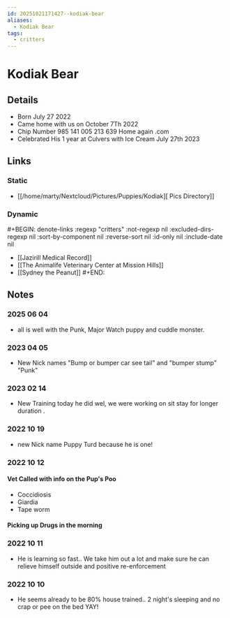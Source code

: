 ```yaml
---
id: 20251021171427--kodiak-bear
aliases:
  - Kodiak Bear
tags:
  - critters
---
```

# Kodiak Bear

## Details
+ Born July 27 2022
+ Came home with us on October 7Th 2022
+ Chip Number   985 141 005 213 639  Home again .com
+  Celebrated His 1 year at Culvers with Ice Cream  July 27th 2023

## Links
### Static
-  [[/home/marty/Nextcloud/Pictures/Puppies/Kodiak][ Pics Directory]]

### Dynamic
#+BEGIN: denote-links :regexp "critters" :not-regexp nil :excluded-dirs-regexp nil :sort-by-component nil :reverse-sort nil :id-only nil :include-date nil
- [[Jazirill Medical Record]]
- [[The Animalife Veterinary Center at Mission Hills]]
- [[Sydney the Peanut]]
#+END:

## Notes
### 2025 06 04
+ all is well with the Punk,  Major Watch puppy and cuddle monster.

### 2023 04 05
- New Nick names
  "Bump or bumper car  see tail" and "bumper stump"
  "Punk"
### 2023 02 14
+ New Training today he did wel, we were working on sit stay for longer duration .
### 2022 10 19
+ new Nick name Puppy Turd  because he is one!
### 2022 10 12
####  Vet Called with info on the Pup's Poo
- Coccidiosis
- Giardia
- Tape worm
#### Picking up Drugs in the morning

### 2022 10 11
- He is learning so fast.. We take him out a lot and make sure he can relieve himself outside and positive re-enforcement
### 2022 10 10
- He seems already to be 80% house trained..  2 night's sleeping and no crap or pee on the bed  YAY!
